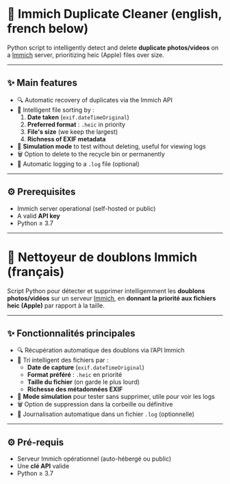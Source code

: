 # 🧹 Immich Duplicate Cleaner (english, french below)

Python script to intelligently detect and delete **duplicate photos/videos** on a [Immich](https://github.com/immich-app/immich) server, prioritizing heic (Apple) files over size.

---

## ✨ Main features

- 🔍 Automatic recovery of duplicates via the Immich API
- 📸 Intelligent file sorting by :
  1. **Date taken** (`exif.dateTimeOriginal`)
  2. **Preferred format** : `.heic` in priority
  3. **File's size** (we keep the largest)
  4. **Richness of EXIF metadata**
- 🧪 **Simulation mode** to test without deleting, useful for viewing logs
- 🗑️ Option to delete to the recycle bin or permanently
- 📄 Automatic logging to a `.log` file (optional)

---

## ⚙️ Prerequisites

- Immich server operational (self-hosted or public)
- A valid **API key**
- Python ≥ 3.7

---

# 🧹 Nettoyeur de doublons Immich (français)

Script Python pour détecter et supprimer intelligemment les **doublons photos/vidéos** sur un serveur [Immich](https://github.com/immich-app/immich), en **donnant la priorité aux fichiers heic (Apple)** par rapport à la taille.

---

## ✨ Fonctionnalités principales

- 🔍 Récupération automatique des doublons via l’API Immich
- 📸 Tri intelligent des fichiers par :
  - **Date de capture** (`exif.dateTimeOriginal`)
  - **Format préféré** : `.heic` en priorité
  - **Taille du fichier** (on garde le plus lourd)
  - **Richesse des métadonnées EXIF**
- 🧪 **Mode simulation** pour tester sans supprimer, utile pour voir les logs
- 🗑️ Option de suppression dans la corbeille ou définitive
- 📄 Journalisation automatique dans un fichier `.log` (optionnelle)

---

## ⚙️ Pré-requis

- Serveur Immich opérationnel (auto-hébergé ou public)
- Une **clé API** valide
- Python ≥ 3.7
